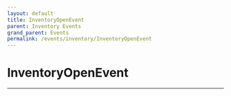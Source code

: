 ```yaml
---
layout: default
title: InventoryOpenEvent
parent: Inventory Events
grand_parent: Events
permalink: /events/inventory/InventoryOpenEvent
---
```


# InventoryOpenEvent

---
